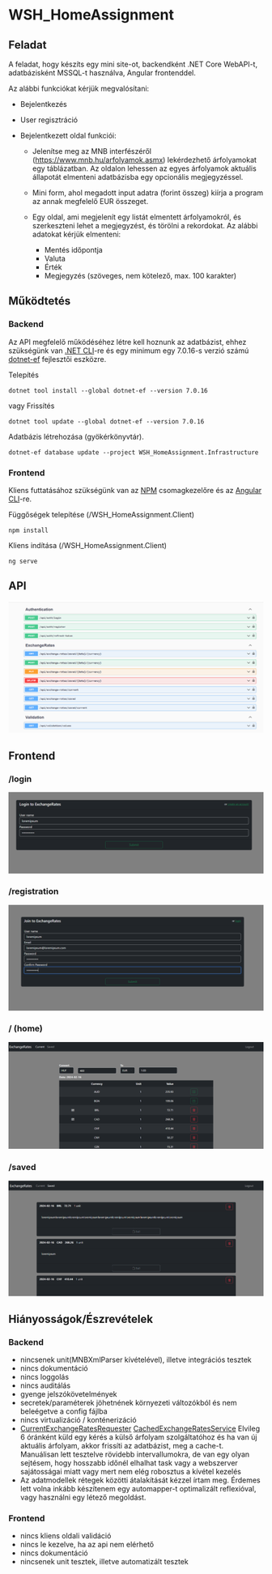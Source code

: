 # WSH_HomeAssignment
## Feladat
A feladat, hogy készíts egy mini site-ot, backendként .NET Core WebAPI-t, adatbázisként MSSQL-t használva, Angular frontenddel.

 

Az alábbi funkciókat kérjük megvalósítani:

* Bejelentkezés

* User regisztráció

* Bejelentkezett oldal funkciói:

    - Jelenítse meg az MNB interfészéről (https://www.mnb.hu/arfolyamok.asmx) lekérdezhető árfolyamokat egy táblázatban. Az oldalon lehessen az egyes árfolyamok aktuális állapotát elmenteni adatbázisba egy opcionális megjegyzéssel.

    - Mini form, ahol megadott input adatra (forint összeg) kiírja a program az annak megfelelő EUR összeget.

    - Egy oldal, ami megjelenít egy listát elmentett árfolyamokról, és szerkeszteni lehet a megjegyzést, és törölni a rekordokat. Az alábbi adatokat kérjük elmenteni:
        - Mentés időpontja
        - Valuta
        - Érték
        - Megjegyzés (szöveges, nem kötelező, max. 100 karakter)
        
## Működtetés
### Backend
Az API megfelelő működéséhez létre kell hoznunk az adatbázist, ehhez szükségünk van [.NET CLI](https://learn.microsoft.com/en-us/dotnet/core/tools/)-re és egy minimum egy 7.0.16-s verzió számú [dotnet-ef](https://learn.microsoft.com/en-us/ef/core/cli/dotnet) fejlesztői eszközre.

Telepítés
```
dotnet tool install --global dotnet-ef --version 7.0.16
```
vagy
Frissítés
```
dotnet tool update --global dotnet-ef --version 7.0.16
```
Adatbázis létrehozása (gyökérkönyvtár).
```
dotnet-ef database update --project WSH_HomeAssignment.Infrastructure
```
### Frontend
Kliens futtatásához szükségünk van az [NPM](https://docs.npmjs.com/cli/v8/commands/npm-install) csomagkezelőre és az [Angular CLI](https://angular.io/cli)-re.

Függőségek telepítése (/WSH_HomeAssignment.Client)
```
npm install
```

Kliens indítása (/WSH_HomeAssignment.Client)
```
ng serve
```



## API
![api](readme/api.PNG)
## Frontend
### /login
![login](readme/login.PNG)
### /registration
![registration](readme/registration.PNG)
### / (home)
![home](readme/home.PNG)
### /saved
![saved](readme/saved.PNG)

## Hiányosságok/Észrevételek
### Backend
- nincsenek unit(MNBXmlParser kívételével), illetve integrációs tesztek
- nincs dokumentáció
- nincs loggolás
- nincs auditálás
- gyenge jelszókövetelmények
- secretek/paraméterek jöhetnének környezeti változókból és nem beleégetve a config fájlba
- nincs virtualizáció / konténerizáció
- [CurrentExchangeRatesRequester](https://github.com/Beres0/WSH_HomeAssignment/blob/master/WSH_HomeAssignment.Api/Background/CurrentExchangeRatesRequester.cs) [CachedExchangeRatesService](https://github.com/Beres0/WSH_HomeAssignment/blob/master/WSH_HomeAssignment.Infrastructure/ExchangeRatesServices/CachedExchangeRatesService.cs)
 Elvileg 6 óránként küld egy kérés a külső árfolyam szolgáltatóhoz és ha van új aktuális árfolyam, akkor frissíti az adatbázist, meg a cache-t. Manuálisan lett tesztelve rövidebb intervallumokra, de van egy olyan sejtésem, hogy hosszabb időnél elhalhat task vagy a webszerver sajátosságai miatt vagy mert nem elég robosztus a kívétel kezelés
- Az adatmodellek rétegek közötti átalakítását kézzel írtam meg. Érdemes lett volna inkább készítenem egy automapper-t optimalizált reflexióval, vagy használni egy létező megoldást. 
### Frontend
- nincs kliens oldali validáció
- nincs le kezelve, ha az api nem elérhető
- nincs dokumentáció
- nincsenek unit tesztek, illetve automatizált tesztek